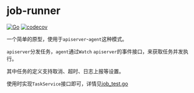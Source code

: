 # job-runner

[![Go](https://github.com/august0715/job-worker/actions/workflows/go.yml/badge.svg)](https://github.com/august0715/job-worker/actions/workflows/go.yml)
[![codecov](https://codecov.io/gh/august0715/job-worker/branch/main/graph/badge.svg)](https://codecov.io/gh/august0715/job-worker)


一个简单的原型，使用于`apiserver`-`agent`这种模式。

`apiserver`分发任务，`agent`通过`Watch` `apiserver`的事件接口，来获取任务并发执行。

其中任务的定义支持取消、超时、日志上报等设置。

使用时实现`TaskService`接口即可，详情见[job_test.go](job_test.go)